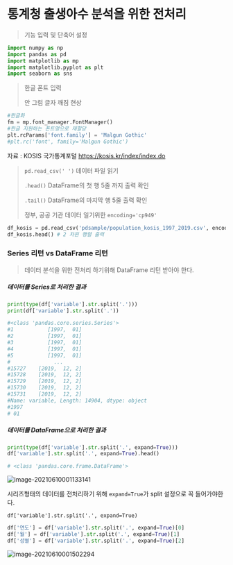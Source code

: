 # 통계청 출생아수 분석을 위한 전처리

> 기능 입력 및 단축어 설정 

```python
import numpy as np
import pandas as pd
import matplotlib as mp
import matplotlib.pyplot as plt
import seaborn as sns
```



> 한글 폰트 입력
>
> 안 그럼 글자 깨짐 현상

```python
#한글화
fm = mp.font_manager.FontManager()
#한글 지원하는 폰트명으로 재할당
plt.rcParams['font.family'] = 'Malgun Gothic'
#plt.rc('font', family='Malgun Gothic')
```

자료 : KOSIS 국가통계포털
https://kosis.kr/index/index.do



> `pd.read_csv(' ')`    데이터 파일 읽기
>
> `.head()`    DataFrame의 첫 행  5줄 까지 출력 확인
>
> `.tail()`    DataFrame의 마지막 행 5줄 출력 확인
>
> 정부, 공공 기관 데이터 일기위한 `encoding='cp949'`

```python
df_kosis = pd.read_csv('pdsample/population_kosis_1997_2019.csv', encoding='cp949')
df_kosis.head() # 2 차원 행렬 출력
```



### Series 리턴 vs DataFrame 리턴

> 데이터 분석을 위한 전처리 하기위해 DataFrame 리턴 받아야 한다.

##### 데이터를 Series로 처리한 결과

```python
print(type(df['variable'].str.split('.')))
print(df['variable'].str.split('.'))

#<class 'pandas.core.series.Series'>
#1           [1997,  01]
#2           [1997,  01]
#3           [1997,  01]
#4           [1997,  01]
#5           [1997,  01]
#              ...      
#15727    [2019,  12, 2]
#15728    [2019,  12, 2]
#15729    [2019,  12, 2]
#15730    [2019,  12, 2]
#15731    [2019,  12, 2]
#Name: variable, Length: 14904, dtype: object
#1997
# 01
```



##### 데이터를 DataFrame으로 처리한 결과

```python
print(type(df['variable'].str.split('.', expand=True)))
df['variable'].str.split('.', expand=True).head()

# <class 'pandas.core.frame.DataFrame'>
```

![image-20210610001133141](C:\Users\pc\AppData\Roaming\Typora\typora-user-images\image-20210610001133141.png)





시리즈형태의 데이터를 전처리하기 위해  `expand=True`가 split 설정으로 꼭 들어가야한다.

`df['variable'].str.split('.', expand=True)`





```python
df['연도'] = df['variable'].str.split('.', expand=True)[0]
df['월'] = df['variable'].str.split('.', expand=True)[1]
df['성별'] = df['variable'].str.split('.', expand=True)[2]
```

![image-20210610001502294](C:\Users\pc\AppData\Roaming\Typora\typora-user-images\image-20210610001502294.png)

